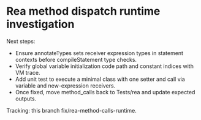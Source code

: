 # Rea method dispatch runtime investigation


Next steps:
- Ensure annotateTypes sets receiver expression types in statement contexts before compileStatement type checks.
- Verify global variable initialization code path and constant indices with VM trace.
- Add unit test to execute a minimal class with one setter and call via variable and new-expression receivers.
- Once fixed, move method_calls back to Tests/rea and update expected outputs.

Tracking: this branch fix/rea-method-calls-runtime.

